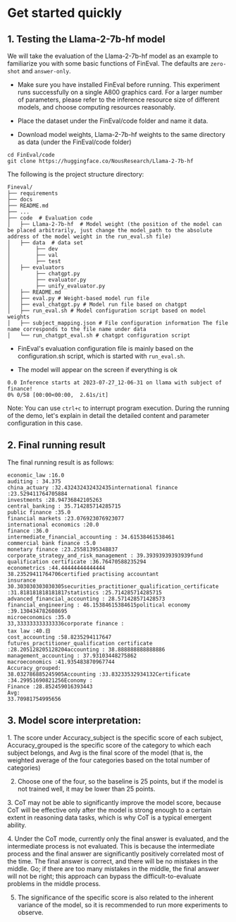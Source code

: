 # Get started quickly

## 1. Testing the Llama-2-7b-hf model

We will take the evaluation of the Llama-2-7b-hf model as an example to familiarize you with some basic functions of FinEval. The defaults are `zero-shot` and `answer-only`.

- Make sure you have installed FinEval before running. This experiment runs successfully on a single A800 graphics card. For a larger number of parameters, please refer to the inference resource size of different models, and choose computing resources reasonably.

- Place the dataset under the FinEval/code folder and name it data.

- Download model weights, Llama-2-7b-hf weights to the same directory as data (under the FinEval/code folder)

```shell
cd FinEval/code
git clone https://huggingface.co/NousResearch/Llama-2-7b-hf
```

  The following is the project structure directory:

```text
Fineval/
├── requirements
├── docs
├── README.md
├── ...
├── code  # Evaluation code
│   ├── Llama-2-7b-hf  # Model weight (the position of the model can be placed arbitrarily, just change the model_path to the absolute address of the model weight in the run_eval.sh file)
│   ├── data  # data set
│	     ├── dev 
│	     ├── val 
│	     ├── test
│   ├── evaluators
│	     ├── chatgpt.py
│	     ├── evaluator.py
│	     ├── unify_evaluator.py
│   ├── README.md
│   ├── eval.py # Weight-based model run file
│   ├── eval_chatgpt.py # Model run file based on chatgpt
│   ├── run_eval.sh # Model configuration script based on model weights
│   ├── subject_mapping.json # File configuration information The file name corresponds to the file name under data
│   └── run_chatgpt_eval.sh # chatgpt configuration script
```

- FinEval's evaluation configuration file is mainly based on the configuration.sh script, which is started with `run_eval.sh`.

- The model will appear on the screen if everything is ok

```text
0.0 Inference starts at 2023-07-27_12-06-31 on llama with subject of finance!
0% 0/58 [00:00<00:00,  2.61s/it]
```

Note: You can use `ctrl+c` to interrupt program execution. During the running of the demo, let's explain in detail the detailed content and parameter configuration in this case.

## 2. Final running result

The final running result is as follows:

```text
economic_law :16.0
auditing : 34.375
china_actuary :32.432432432432435international finance :23.529411764705884
investments :28.94736842105263
central_banking : 35.714285714285715
public finance :35.0
financial markets :23.076923076923077
international economics :20.0
finance :36.0
intermediate_financial_accounting : 34.61538461538461
commercial bank finance :5.0
monetary finance :23.25581395348837
corporate_strategy_and_risk_management : 39.39393939393939fund qualification certificate :36.76470588235294
econometrics :44.44444444444444
38.23529411764706certified practising accountant 
insurance 30.303030303030305securities_practitioner_qualification_certificate :31.818181818181817statistics :25.714285714285715
advanced_financial_accounting : 28.571428571428573
financial_engineering : 46.15384615384615political economy :39.130434782608695
microeconomics :35.0
33,333333333333336corporate finance :
tax law :40.日
cost_accounting :58.8235294117647
futures_practitioner_qualification certificate :28.205128205128204accounting : 38.888888888888886
management_accounting : 37.93103448275862
macroeconomics :41.935483870967744
Accuracy_grouped:
38.032786885245905Accounting :33.83233532934132Certificate :34.29951690821256Economy :
Finance :28.852459016393443
Avg:
33.70981754995656
```

## 3. Model score interpretation:

​1. The score under Accuracy_subject is the specific score of each subject, Accuracy_grouped is the specific score of the category to which each subject belongs, and Avg is the final score of the model (that is, the weighted average of the four categories based on the total number of categories)

2. Choose one of the four, so the baseline is 25 points, but if the model is not trained well, it may be lower than 25 points.

​3. CoT may not be able to significantly improve the model score, because CoT will be effective only after the model is strong enough to a certain extent in reasoning data tasks, which is why CoT is a typical emergent ability.

​4. Under the CoT mode, currently only the final answer is evaluated, and the intermediate process is not evaluated. This is because the intermediate process and the final answer are significantly positively correlated most of the time. The final answer is correct, and there will be no mistakes in the middle. Go; if there are too many mistakes in the middle, the final answer will not be right; this approach can bypass the difficult-to-evaluate problems in the middle process.

5. The significance of the specific score is also related to the inherent variance of the model, so it is recommended to run more experiments to observe.
